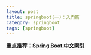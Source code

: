 ```yaml
---
layout: post
title: springboot(一)：入门篇
category: springboot
tags: [springboot]
---
```


**重点推荐：[Spring Boot 中文索引](http://springboot.fun/)**